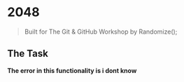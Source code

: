 # 2048
> Built for The Git & GitHub Workshop by Randomize();

## The Task
**The error in this functionality is i dont know** 
